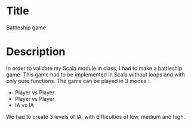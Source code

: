 # Title

Battleship game

# Description

In order to validate my Scala module in class, I had to make a battleship game.
This game had to be implemented in Scala without loops and with only pure functions.
The game can be played in 3 modes :
- Player vs Player
- Player vs Player
- IA vs IA

We had to create 3 levels of IA, with difficulties of low, medium and high. 
